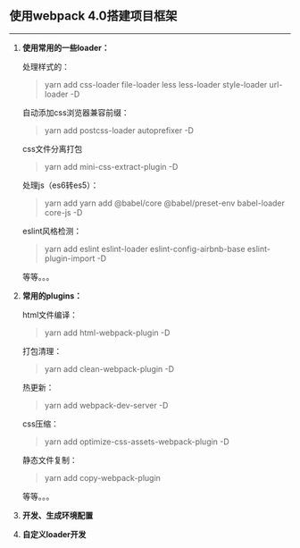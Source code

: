 ## 使用webpack 4.0搭建项目框架
---
1. **使用常用的一些loader：**

   处理样式的：
   > yarn add css-loader file-loader less less-loader style-loader url-loader -D

   自动添加css浏览器兼容前缀：
   > yarn add postcss-loader autoprefixer -D

   css文件分离打包
   > yarn add mini-css-extract-plugin -D

   处理js（es6转es5）：
   > yarn add yarn add @babel/core @babel/preset-env babel-loader core-js -D

   eslint风格检测：
   > yarn add eslint eslint-loader eslint-config-airbnb-base eslint-plugin-import -D

   等等。。。
   
2. **常用的plugins：**
   
    html文件编译：
    > yarn add html-webpack-plugin -D

    打包清理：
    > yarn add clean-webpack-plugin -D

    热更新： 
    > yarn add webpack-dev-server -D

    css压缩：
    > yarn add optimize-css-assets-webpack-plugin -D

    静态文件复制：
    > yarn add copy-webpack-plugin

    等等。。。


3. **开发、生成环境配置**
  
4. **自定义loader开发**